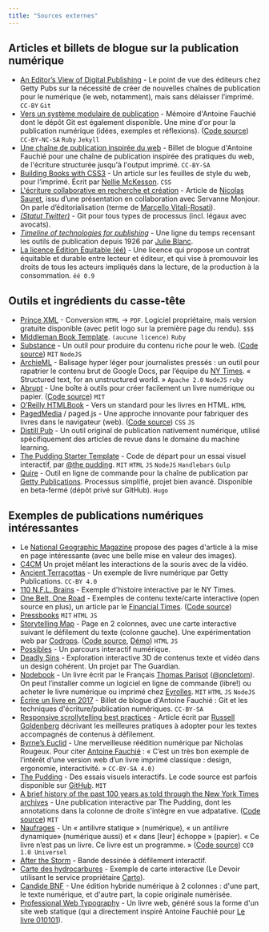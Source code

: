 ```yaml
---
title: "Sources externes"
---
```


## Articles et billets de blogue sur la publication numérique

- [An Editor’s View of Digital Publishing](http://blogs.getty.edu/iris/an-editors-view-of-digital-publishing/) - Le point de vue des éditeurs chez Getty Pubs sur la nécessité de créer de nouvelles chaînes de publication pour le numérique (le web, notamment), mais sans délaisser l’imprimé. `CC-BY` `Git`
- [Vers un système modulaire de publication](https://memoire.quaternum.net/) - Mémoire d'Antoine Fauchié dont le dépôt Git est également disponible. Une mine d'or pour la publication numérique (idées, exemples et réflexions). ([Code source](https://gitlab.com/antoinentl/systeme-modulaire-de-publication)) `CC-BY-NC-SA` `Ruby` `Jekyll`
- [Une chaîne de publication inspirée du web](https://www.quaternum.net/2017/03/13/une-chaine-de-publication-inspiree-du-web/) - Billet de blogue d'Antoine Fauchié pour une chaîne de publication inspirée des pratiques du web, de l'écriture structurée jusqu'à l'output imprimé. `CC-BY-SA`
- [Building Books with CSS3](alistapart.com/article/building-books-with-css3) - Un article sur les feuilles de style du web, pour l’imprimé. Écrit par [Nellie McKesson](https://alistapart.com/author/nmckesson). `CSS`
- [L'écriture collaborative en recherche et création](http://nicolassauret.net/carnet/2018/03/23/l-ecriture-collaborative-en-recherche-et-creation/) - Article de [Nicolas Sauret](http://nicolassauret.net), issu d’une présentation en collaboration avec Servanne Monjour. On parle d’éditorialisation (terme de [Marcello Vitali-Rosati](http://vitalirosati.com/)).
- [_(Statut Twitter)_](https://twitter.com/antoinentl/status/991317685161152512) - Git pour tous types de processus (incl. légaux avec avocats).
- [_Timeline of technologies for publishing_](http://recherche.julie-blanc.fr/timeline-publishing/) - Une ligne du temps recensant les outils de publication depuis 1926 par [Julie Blanc](http://julie-blanc.fr).
- [La licence Édition Équitable (éé)](https://edition-equitable.org/) - Une licence qui propose un contrat équitable et durable entre lecteur et éditeur, et qui vise à promouvoir les droits de tous les acteurs impliqués dans la lecture, de la production à la consommation. `éé 0.9`

## Outils et ingrédients du casse-tête

- [Prince XML](https://www.princexml.com/) - Conversion `HTML` -> `PDF`. Logiciel propriétaire, mais version gratuite disponible (avec petit logo sur la première page du rendu). `$$$`
- [Middleman Book Template](https://github.com/thegetty/middleman-book-template). `(aucune licence)` `Ruby`
- [Substance](http://substance.io/) - Un outil pour produire du contenu riche pour le web. ([Code source](https://github.com/substance/substance)) `MIT` `NodeJS`
- [ArchieML](http://archieml.org/) - Balisage hyper léger pour journalistes pressés : un outil pour rapatrier le contenu brut de Google Docs, par l’équipe du [NY Times](https://github.com/newsdev). « Structured text,
  for an unstructured world. » `Apache 2.0` `NodeJS` `ruby`
- [Abrupt](https://abrupt.ch/colophon/#outils) - Une boîte à outils pour créer facilement un livre numérique ou papier. ([Code source](https://gitlab.com/cestabrupt/gabarit-abrupt)) `MIT`
- [O’Reilly HTMLBook](http://oreillymedia.github.io/HTMLBook/#_book) - Vers un standard pour les livres en HTML. `HTML`
- [PagedMedia](https://www.pagedmedia.org/) / paged.js - Une approche innovante pour fabriquer des livres dans le navigateur (web). ([Code source](https://gitlab.pagedmedia.org/public)) `CSS` `JS`
- [Distill Pub](https://github.com/distillpub/post--example) - Un outil original de publication nativement numérique, utilisé spécifiquement des articles de revue dans le domaine du machine learning.
- [The Pudding Starter Template](https://github.com/the-pudding/starter) - Code de départ pour un essai visuel interactif, par [@the pudding](https://github.com/the-pudding).  `MIT` `HTML` `JS` `NodeJS` `Handlebars` `Gulp`
- [Quire](https://github.com/gettypubs/quire) - Outil en ligne de commande pour la chaîne de publication par [Getty Publications](http://www.getty.edu/publications/digital/index.html). Processus simplifié, projet bien avancé. Disponible en beta-fermé (dépôt privé sur GitHub). `Hugo` 

## Exemples de publications numériques intéressantes

- Le [National Geographic Magazine](https://www.nationalgeographic.com/magazine/) propose des pages d'article à la mise en page intéressante (avec une belle mise en valeur des images).
- [C4CM](https://c4cm.creativity-class.xyz/en/) Un projet mêlant les interactions de la souris avec de la vidéo.
- [Ancient Terracottas](http://www.getty.edu/publications/terracottas/) - Un exemple de livre numérique par Getty Publications. `CC-BY 4.0`
- [110 N.F.L. Brains](https://www.nytimes.com/interactive/2017/07/25/sports/football/nfl-cte.html) - Exemple d'histoire interactive par le NY Times.
- [One Belt, One Road](https://ig.ft.com/sites/special-reports/one-belt-one-road/) - Exemples de contenu texte/carte interactive (open source en plus), un article par le [Financial Times](https://www.ft.com/). ([Code source](https://github.com/ft-interactive/one-belt-one-road))
- [Pressbooks](https://pressbooks.com/) `MIT` `HTML` `JS`
- [Storytelling Map](https://tympanus.net/codrops/2015/12/16/animated-map-path-for-interactive-storytelling/) - Page en 2 colonnes, avec une carte interactive suivant le défilement du texte (colonne gauche). Une expérimentation web par [Codrops](https://tympanus.net/codrops/). ([Code source](http://tympanus.net/Development/StorytellingMap/StorytellingMap.zip), [Démo](https://tympanus.net/Development/StorytellingMap/)) `HTML` `JS`
- [Possibles](http://possibles.ca/en/) - Un parcours interactif numérique.
- [Deadly Sins](http://digital-deadly-sins.theguardian.com) - Exploration interactive 3D de contenus texte et vidéo dans un design cohérent. Un projet par The Guardian.
- [Nodebook](https://oncletom.io/node.js/) - Un livre écrit par le Français [Thomas Parisot](https://oncletom.io/) ([@oncletom](https://github.com/oncletom)). On peut l’installer comme un logiciel en ligne de commande (libre!) ou acheter le livre numérique ou imprimé chez [Eyrolles](https://www.eyrolles.com/). `MIT` `HTML` `JS` `NodeJS`
- [Écrire un livre en 2017](https://www.quaternum.net/2017/03/07/ecrire-un-livre-en-2017/) - Billet de blogue d'Antoine Fauchié : Git et les techniques d'écriture/publication numériques. `CC-BY-SA`
- [Responsive scrollytelling best practices](https://pudding.cool/process/responsive-scrollytelling/) - Article écrit par [Russell Goldenberg](https://twitter.com/codenberg) décrivant les meilleures pratiques à adopter pour les textes accompagnés de contenus à défilement.
- [Byrne’s Euclid](https://c82.net/euclid/) - Une merveilleuse réédition numérique par Nicholas Rougeux. Pour citer [Antoine Fauchié](https://www.quaternum.net/2019/02/11/une-reedition-numerique/) : « C’est un très bon exemple de l’intérêt d’une version web d’un livre imprimé classique : design, ergonomie, interactivité. » `CC-BY-SA 4.0)`
- [The Pudding](https://pudding.cool/) - Des essais visuels interactifs. Le code source est parfois disponible sur [GitHub](https://github.com/the-pudding). `MIT`
- [A brief history of the past 100 years as told through the New York Times archives](https://pudding.cool/2018/12/brief-history/) - Une publication interactive par The Pudding, dont les annotations dans la colonne de droite s'intègre en vue adpatative. ([Code source](https://github.com/the-pudding/nyt-viz)) `MIT`
- [Naufrages](https://abrupt.ch/beata-raoul/naufrages/) - Un « antilivre statique » (numérique), « un antilivre dynamique» (numérique aussi) et « dans [leur] échoppe » (papier). « Ce livre n’est pas un livre. Ce livre est un programme. » ([Code source](https://gitlab.com/cestabrupt/beata-raoul-naufrages)) `CC0 1.0 Universel`
- [After the Storm](http://www.pbs.org/independentlens/interactive/after-the-storm/#/dear-future-disaster-survivor) - Bande dessinée à défilement interactif.
- [Carte des hydrocarbures](http://www.ledevoir.com/documents/special/16-08_carte-hydrocarbures/index.html) - Exemple de carte interactive (Le Devoir utilisant le service propriétaire [Carto](https://carto.com/)).
- [Candide BNF](https://candide.bnf.fr/livre) - Une édition hybride numérique à 2 colonnes : d'une part, le texte numérique, et d'autre part, la copie originale numérisée.
- [Professional Web Typography](https://prowebtype.com/) - Un livre web, généré sous la forme d'un site web statique (qui a directement inspiré Antoine Fauchié pour [Le livre 010101](https://www.010101book.net/fr/)).
